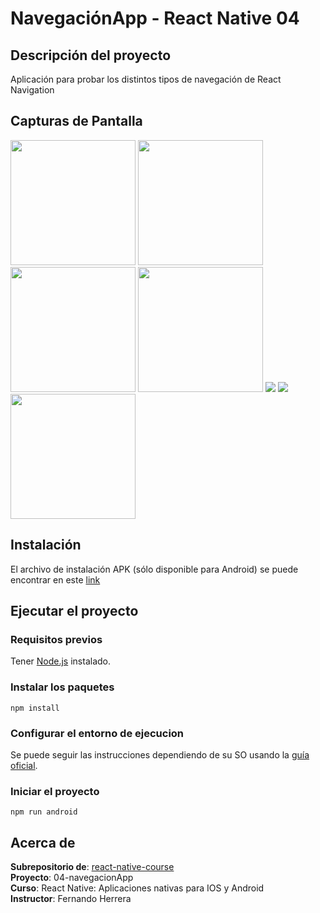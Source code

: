 # NavegaciónApp - React Native 04

## Descripción del proyecto

Aplicación para probar los distintos tipos de navegación de React Navigation

## Capturas de Pantalla

<img src="https://user-images.githubusercontent.com/89869980/212592214-ed6226c9-0106-4b98-a8ce-9ca3ce77ebad.png" width="200"/>

<img src="https://user-images.githubusercontent.com/89869980/212590759-fc9623e7-f8b5-4a08-8d38-4c1104d70fca.jpg" width="200"/>

<img src="https://user-images.githubusercontent.com/89869980/212590788-9940e013-44eb-48aa-8c29-aef786409dbd.jpg" width="200"/>

<img src="https://user-images.githubusercontent.com/89869980/212590878-9f5efcfb-11fa-4bac-a98c-624cd5d26bbc.jpg" width="200"/>

<img src="https://user-images.githubusercontent.com/89869980/212590900-e6785cd8-7b9f-41d3-9310-f7581b63ff08.jpg" />

<img src="https://user-images.githubusercontent.com/89869980/212590933-2417eefb-0809-4059-8b32-6cb4b89007f8.jpg" />

<img src="https://user-images.githubusercontent.com/89869980/212590956-db3124b3-a674-48fd-b6ed-dff36b46e0e1.jpg" width="200"/>

## Instalación

El archivo de instalación APK (sólo disponible para Android) se puede encontrar en este [link](https://github.com/andresMataX/navegacionApp/releases/tag/v1.0.0)

## Ejecutar el proyecto

### Requisitos previos

Tener [Node.js](https://nodejs.org/es/download/) instalado.

### Instalar los paquetes

```
npm install
```

### Configurar el entorno de ejecucion

Se puede seguir las instrucciones dependiendo de su SO usando la [guía oficial](https://reactnative.dev/docs/environment-setup).

### Iniciar el proyecto

```
npm run android
```

## Acerca de

**Subrepositorio de**: [react-native-course](https://github.com/andresMataX/react-native-course)
<br>
**Proyecto**: 04-navegacionApp
<br>
**Curso**: React Native: Aplicaciones nativas para IOS y Android
<br>
**Instructor**: Fernando Herrera
